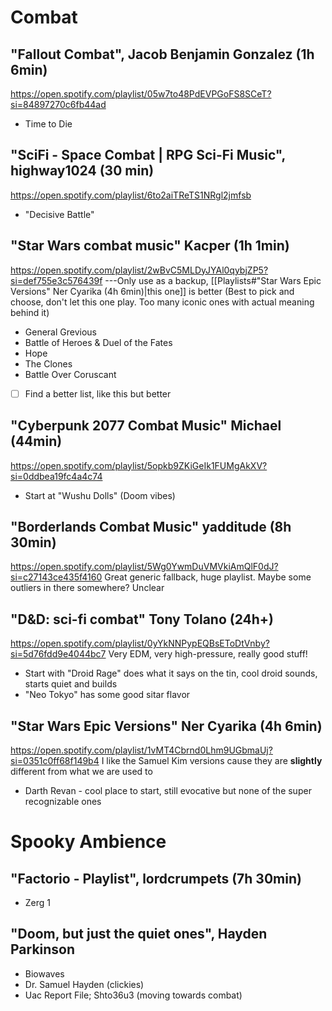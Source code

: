 # Combat
## "Fallout Combat", Jacob Benjamin Gonzalez (1h 6min)
https://open.spotify.com/playlist/05w7to48PdEVPGoFS8SCeT?si=84897270c6fb44ad
* Time to Die

## "SciFi - Space Combat | RPG Sci-Fi Music", highway1024 (30 min)
https://open.spotify.com/playlist/6to2aiTReTS1NRgl2jmfsb
* "Decisive Battle"

## "Star Wars combat music" Kacper (1h 1min)
https://open.spotify.com/playlist/2wBvC5MLDyJYAl0qybjZP5?si=def755e3c576439f
---Only use as a backup, [[Playlists#"Star Wars Epic Versions" Ner Cyarika (4h 6min)|this one]] is better
(Best to pick and choose, don't let this one play. Too many iconic ones with actual meaning behind it)
* General Grevious
* Battle of Heroes & Duel of the Fates
* Hope
* The Clones
* Battle Over Coruscant
- [ ] Find a better list, like this but better

## "Cyberpunk 2077 Combat Music" Michael (44min)
https://open.spotify.com/playlist/5opkb9ZKiGeIk1FUMgAkXV?si=0ddbea19fc4a4c74
* Start at "Wushu Dolls" (Doom vibes)

## "Borderlands Combat Music" yadditude (8h 30min)
https://open.spotify.com/playlist/5Wg0YwmDuVMVkiAmQlF0dJ?si=c27143ce435f4160
Great generic fallback, huge playlist. Maybe some outliers in there somewhere? Unclear

## "D&D: sci-fi combat" Tony Tolano (24h+)
https://open.spotify.com/playlist/0yYkNNPypEQBsEToDtVnby?si=5d76fdd9e4044bc7
Very EDM, very high-pressure, really good stuff!
* Start with "Droid Rage" does what it says on the tin, cool droid sounds, starts quiet and builds
* "Neo Tokyo" has some good sitar flavor

## "Star Wars Epic Versions" Ner Cyarika (4h 6min)
https://open.spotify.com/playlist/1vMT4Cbrnd0Lhm9UGbmaUj?si=0351c0ff68f149b4
I like the Samuel Kim versions cause they are **slightly** different from what we are used to
* Darth Revan - cool place to start, still evocative but none of the super recognizable ones




# Spooky Ambience
## "Factorio - Playlist", lordcrumpets (7h 30min)
* Zerg 1

## "Doom, but just the quiet ones", Hayden Parkinson 
* Biowaves
* Dr. Samuel Hayden (clickies)
* Uac Report File; Shto36u3 (moving towards combat)
